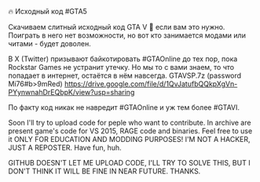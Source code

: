 🔥 Исходный код #GTA5

Скачиваем слитный исходный код GTA V 👀 если вам это нужно. Поиграть в него нет возможности, но вот кто занимается модами или читами - будет доволен.

В X (Twitter) призывают байкотировать #GTAOnline до тех пор, пока Rockstar Games не устранит утечку. Но мы то с вами знаем, то что попадает в интернет, остаётся в нём навсегда.
GTAVSP.7z (password Mi76#b>9mRed)
https://drive.google.com/file/d/1QvJatufbQQkpXgVn-PYynwnahDrEQbpK/view?usp=sharing

По факту код никак не навредит #GTAOnline и уж тем более #GTAVI.



Soon I'll try to upload code for peple who want to contribute. In archive are present game's code for VS 2015, RAGE code and binaries. Feel free to use it ONLY FOR EDUCATION AND MODDING PURPOSES! I'M NOT A HACKER, JUST A REPOSTER. Have fun, huh.

GITHUB DOESN'T LET ME UPLOAD CODE, I'LL TRY TO SOLVE THIS, BUT I DON'T THINK IT WILL BE FINE IN NEAR FUTURE. THANKS.
